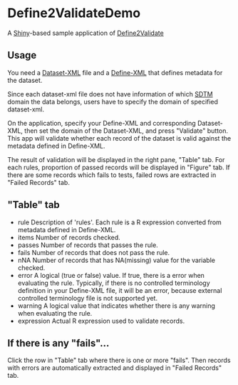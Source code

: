 # Define2ValidateDemo

A [Shiny](https://shiny.rstudio.com)-based sample application of [Define2Validate](https://github.com/mokjpn/Define2Validate)


## Usage

You need a [Dataset-XML](https://www.cdisc.org/standards/foundational/dataset-xml) file and a [Define-XML](https://www.cdisc.org/standards/foundational/define-xml) that defines metadata for the dataset.

Since each dataset-xml file does not have information of which [SDTM](https://www.cdisc.org/standards/foundational/sdtm) domain the data belongs, users have to specify the domain of specified dataset-xml.

On the application, specify your Define-XML and corresponding Dataset-XML, then set the domain of the Dataset-XML, and press "Validate" button. This app will validate whether each record of the dataset is valid against the metadata defined in Define-XML. 

The result of validation will be displayed in the right pane, "Table" tab. For each rules, proportion of passed records will be displayed in "Figure" tab. If there are some records which fails to tests, failed rows are extracted in "Failed Records" tab.

## "Table" tab

- rule
  Description of 'rules'. Each rule is a R expression converted from metadata defined in Define-XML.
- items
  Number of records checked.
- passes
  Number of records that passes the rule.
- fails
  Number of records that does not pass the rule.
- nNA
  Number of records that has NA(missing) value for the variable checked.
- error
  A logical (true or false) value. If true, there is a error when evaluating the rule. Typically, if there is no controlled terminology definition in your Define-XML file, it will be an error, because external controlled terminology file is not supported yet.
- warning
  A logical value that indicates whether there is any warning when evaluating the rule.
- expression
  Actual R expression used to validate records.

## If there is any "fails"...

Click the row in "Table" tab where there is one or more "fails". Then records with errors are automatically extracted and displayed in "Failed Records" tab.



  